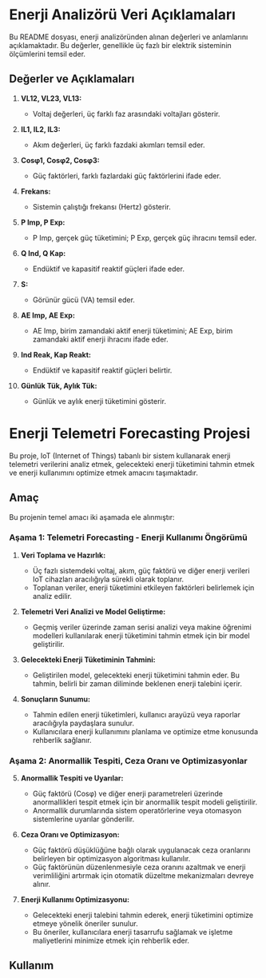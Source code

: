 # Enerji Analizörü Veri Açıklamaları

Bu README dosyası, enerji analizöründen alınan değerleri ve anlamlarını açıklamaktadır. Bu değerler, genellikle üç fazlı bir elektrik sisteminin ölçümlerini temsil eder.

## Değerler ve Açıklamaları

1. **VL12, VL23, VL13:**
   - Voltaj değerleri, üç farklı faz arasındaki voltajları gösterir.

2. **IL1, IL2, IL3:**
   - Akım değerleri, üç farklı fazdaki akımları temsil eder.

3. **Cosφ1, Cosφ2, Cosφ3:**
   - Güç faktörleri, farklı fazlardaki güç faktörlerini ifade eder.

4. **Frekans:**
   - Sistemin çalıştığı frekansı (Hertz) gösterir.

5. **P Imp, P Exp:**
   - P Imp, gerçek güç tüketimini; P Exp, gerçek güç ihracını temsil eder.

6. **Q Ind, Q Kap:**
   - Endüktif ve kapasitif reaktif güçleri ifade eder.

7. **S:**
   - Görünür gücü (VA) temsil eder.

8. **AE Imp, AE Exp:**
   - AE Imp, birim zamandaki aktif enerji tüketimini; AE Exp, birim zamandaki aktif enerji ihracını ifade eder.

9. **Ind Reak, Kap Reakt:**
   - Endüktif ve kapasitif reaktif güçleri belirtir.

10. **Günlük Tük, Aylık Tük:**
    - Günlük ve aylık enerji tüketimini gösterir.



# Enerji Telemetri Forecasting Projesi

Bu proje, IoT (Internet of Things) tabanlı bir sistem kullanarak enerji telemetri verilerini analiz etmek, gelecekteki enerji tüketimini tahmin etmek ve enerji kullanımını optimize etmek amacını taşımaktadır.

## Amaç

Bu projenin temel amacı iki aşamada ele alınmıştır:

### Aşama 1: Telemetri Forecasting - Enerji Kullanımı Öngörümü

1. **Veri Toplama ve Hazırlık:**
   - Üç fazlı sistemdeki voltaj, akım, güç faktörü ve diğer enerji verileri IoT cihazları aracılığıyla sürekli olarak toplanır.
   - Toplanan veriler, enerji tüketimini etkileyen faktörleri belirlemek için analiz edilir.

2. **Telemetri Veri Analizi ve Model Geliştirme:**
   - Geçmiş veriler üzerinde zaman serisi analizi veya makine öğrenimi modelleri kullanılarak enerji tüketimini tahmin etmek için bir model geliştirilir.

3. **Gelecekteki Enerji Tüketiminin Tahmini:**
   - Geliştirilen model, gelecekteki enerji tüketimini tahmin eder. Bu tahmin, belirli bir zaman diliminde beklenen enerji talebini içerir.

4. **Sonuçların Sunumu:**
   - Tahmin edilen enerji tüketimleri, kullanıcı arayüzü veya raporlar aracılığıyla paydaşlara sunulur.
   - Kullanıcılara enerji kullanımını planlama ve optimize etme konusunda rehberlik sağlanır.

### Aşama 2: Anormallik Tespiti, Ceza Oranı ve Optimizasyonlar

5. **Anormallik Tespiti ve Uyarılar:**
   - Güç faktörü (Cosφ) ve diğer enerji parametreleri üzerinde anormallikleri tespit etmek için bir anormallik tespit modeli geliştirilir.
   - Anormallik durumlarında sistem operatörlerine veya otomasyon sistemlerine uyarılar gönderilir.

6. **Ceza Oranı ve Optimizasyon:**
   - Güç faktörü düşüklüğüne bağlı olarak uygulanacak ceza oranlarını belirleyen bir optimizasyon algoritması kullanılır.
   - Güç faktörünün düzenlenmesiyle ceza oranını azaltmak ve enerji verimliliğini artırmak için otomatik düzeltme mekanizmaları devreye alınır.

7. **Enerji Kullanımı Optimizasyonu:**
   - Gelecekteki enerji talebini tahmin ederek, enerji tüketimini optimize etmeye yönelik öneriler sunulur.
   - Bu öneriler, kullanıcılara enerji tasarrufu sağlamak ve işletme maliyetlerini minimize etmek için rehberlik eder.

## Kullanım

